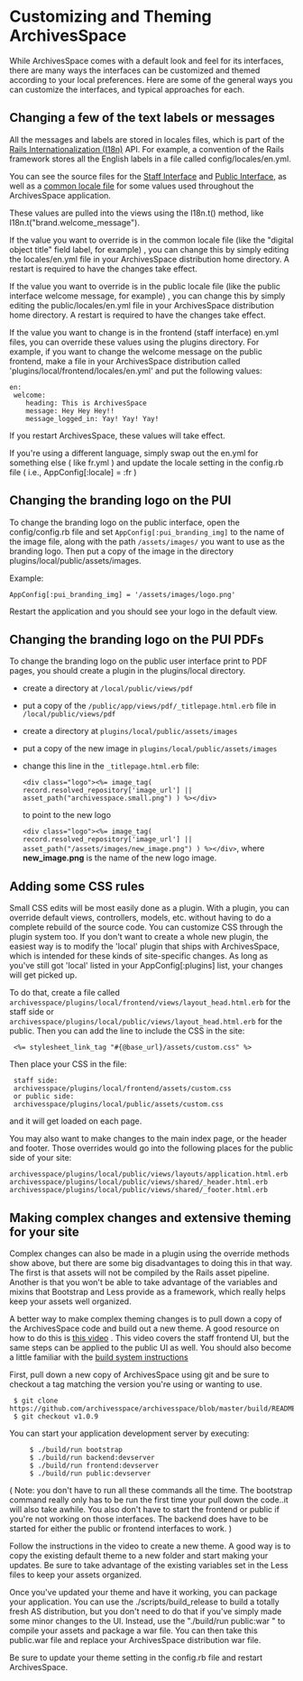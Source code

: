 Customizing and Theming ArchivesSpace
==============================================================

While ArchivesSpace comes with a default look and feel for its interfaces, there are many ways the interfaces can be customized and themed according to your local preferences. Here are some of the general ways you can customize the interfaces, and typical approaches for each.

## Changing a few of the text labels or messages

All the messages and labels are stored in locales files, which is part of the [Rails Internationalization (I18n)](http://guides.rubyonrails.org/i18n.html) API. For example, a convention of the Rails framework stores all the English labels in a file called config/locales/en.yml.

You can see the source files for the
[ Staff Interface](https://github.com/archivesspace/archivesspace/tree/master/frontend/config/locales) and
[Public Interface](https://github.com/archivesspace/archivesspace/tree/master/public/config/locales),
as well as a [common locale file](https://github.com/archivesspace/archivesspace/blob/master/common/locales) for some values used throughout the ArchivesSpace application.

These values are pulled into the views using the I18n.t() method, like I18n.t("brand.welcome_message").

If the value you want to override is in the common locale file (like the "digital object title" field label, for example) , you can change this by simply editing the locales/en.yml file in your ArchivesSpace distribution home directory. A restart is required to have the changes take effect.  

If the value you want to override is in the public locale file (like the public interface welcome message, for example) , you can change this by simply editing the public/locales/en.yml file in your ArchivesSpace distribution home directory. A restart is required to have the changes take effect.  

If the value you want to change is in the frontend (staff interface) en.yml files, you can override these values using the plugins directory. For example, if you want to change the welcome message on the public frontend, make a file in your ArchivesSpace distribution called 'plugins/local/frontend/locales/en.yml' and put the following values:

    en:
     welcome:
     	heading: This is ArchivesSpace
     	message: Hey Hey Hey!!
     	message_logged_in: Yay! Yay! Yay!

If you restart ArchivesSpace, these values will take effect.

If you're using a different language, simply swap out the en.yml for something else ( like fr.yml ) and update the locale setting in the config.rb file ( i.e.,  AppConfig[:locale] = :fr )

## Changing the branding logo on the PUI

To change the branding logo on the public interface, open the config/config.rb file and set `AppConfig[:pui_branding_img]` to the name of the image file, along with the path `/assets/images/` you want to use as the branding logo. Then put a copy of the image in the directory plugins/local/public/assets/images.

Example:

`AppConfig[:pui_branding_img] = '/assets/images/logo.png'`

Restart the application and you should see your logo in the default view.

## Changing the branding logo on the PUI PDFs

To change the branding logo on the public user interface print to PDF pages, you should create a plugin in the plugins/local directory. 
* create a directory at `/local/public/views/pdf`
* put a copy of the `/public/app/views/pdf/_titlepage.html.erb` file in `/local/public/views/pdf`
* create a directory at `plugins/local/public/assets/images`
* put a copy of the new image in `plugins/local/public/assets/images` 
* change this line in the `_titlepage.html.erb` file:

    `<div class="logo"><%= image_tag( record.resolved_repository['image_url'] || asset_path("archivesspace.small.png") ) %></div>`

  to point to the new logo 

    `<div class="logo"><%= image_tag( record.resolved_repository['image_url'] || asset_path("/assets/images/new_image.png") ) %></div>`, where **new_image.png** is the name of the new logo image.

## Adding some CSS rules

Small CSS edits will be most easily done as a plugin. With a plugin, you can override default views, controllers, models, etc. without having to do a complete rebuild of the source code. You can customize CSS through the plugin system too. If you don't want to create a whole new plugin, the easiest way is to modify the 'local' plugin that ships with ArchivesSpace, which is intended for these kinds of site-specific changes. As long as you've still got 'local' listed in your AppConfig[:plugins] list, your changes will get picked up.

To do that, create a file called `archivesspace/plugins/local/frontend/views/layout_head.html.erb` for the staff side or `archivesspace/plugins/local/public/views/layout_head.html.erb` for the public. Then you can add the line to include the CSS in the site:

     <%= stylesheet_link_tag "#{@base_url}/assets/custom.css" %>

Then place your CSS in the file:

     staff side:
     archivesspace/plugins/local/frontend/assets/custom.css
     or public side:
     archivesspace/plugins/local/public/assets/custom.css

and it will get loaded on each page.

You may also want to make changes to the main index page, or the header and footer. Those overrides would go into the following places for the public side of your site:

    archivesspace/plugins/local/public/views/layouts/application.html.erb
    archivesspace/plugins/local/public/views/shared/_header.html.erb
    archivesspace/plugins/local/public/views/shared/_footer.html.erb

## Making complex changes and extensive theming for your site

Complex changes can also be made in a plugin using the override methods show above, but there are some big disadvantages to doing this in that way. The first is that assets will not be compiled by the Rails asset pipeline. Another is that you won't be able to take advantage of the variables and mixins that Bootstrap and Less provide as a framework, which really helps keep your assets well organized.

A better way to make complex theming changes is to pull down a copy of the ArchivesSpace code and build out a new theme. A good resource on how to do this is [this video](https://www.youtube.com/watch?v=Uny736mZVnk) .
This video covers the staff frontend UI, but the same steps can be applied to the public UI as well. You should also become a little familiar with the [build system instructions ](https://github.com/archivesspace/archivesspace/blob/master/build/BUILD_README.md)

First, pull down a new copy of ArchivesSpace using git and be sure to checkout a tag matching the version you're using or wanting to use.

     $ git clone https://github.com/archivesspace/archivesspace/blob/master/build/README.md
     $ git checkout v1.0.9

You can start your application development server by executing:

	     $ ./build/run bootstrap
	     $ ./build/run backend:devserver
	     $ ./build/run frontend:devserver
	     $ ./build/run public:devserver

( Note: you don't have to run all these commands all the time. The bootstrap command really only has to be run the first time your pull down the code..it will also take awhile.  You also don't have to start the frontend or public if you're not working on those interfaces. The backend does have to be started for either the public or frontend interfaces to work. )

Follow the instructions in the video to create a new theme. A good way is to copy the existing default theme to a new folder and start making your updates. Be sure to take advantage of the existing variables set in the Less files to keep your assets organized.

Once you've updated your theme and have it working, you can package your application. You can use the ./scripts/build_release to build a totally fresh AS distribution, but you don't need to do that if you've simply made some minor changes to the UI. Instead, use the "./build/run public:war " to compile your assets and package a war file. You can then take this public.war file and replace your ArchivesSpace distribution war file.

Be sure to update your theme setting in the config.rb file and restart ArchivesSpace.
